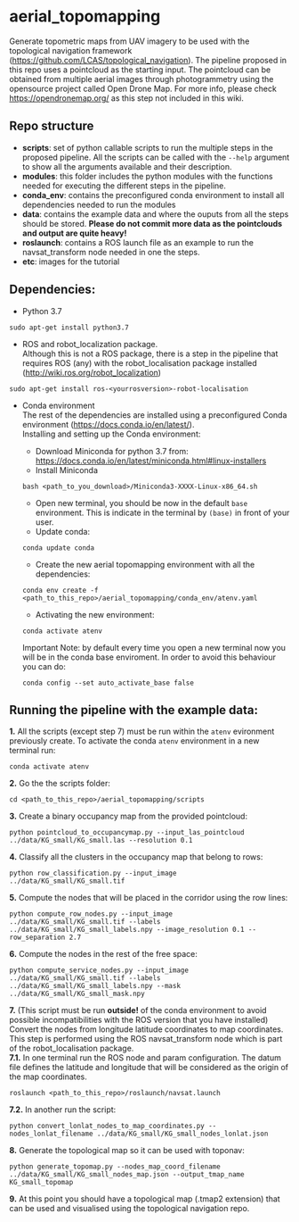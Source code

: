 # aerial_topomapping

Generate topometric maps from UAV imagery to be used with the topological navigation framework (https://github.com/LCAS/topological_navigation).
The pipeline proposed in this repo uses a pointcloud as the starting input. The pointcloud can be obtained from multiple aerial images through photogrammetry using the opensource project called Open Drone Map. For more info, please check https://opendronemap.org/ as this step not included in this wiki.

## Repo structure
- **scripts**: set of python callable scripts to run the multiple steps in the proposed pipeline. All the scripts can be called with the `--help` argument to show all the arguments available and their description. 
- **modules**: this folder includes the python modules with the functions needed for executing the different steps in the pipeline.
- **conda_env**: contains the preconfigured conda environment to install all dependencies needed to run the modules
- **data**: contains the example data and where the ouputs from all the steps should be stored. **Please do not commit more data as the pointclouds and output are quite heavy!**
- **roslaunch**: contains a ROS launch file as an example to run the navsat_transform node needed in one the steps.
- **etc**: images for the tutorial

## Dependencies:
- Python 3.7
```
sudo apt-get install python3.7
```
- ROS and robot_localization package.  
Although this is not a ROS package, there is a step in the pipeline that requires ROS (any) with the robot_localisation package installed (http://wiki.ros.org/robot_localization)
```
sudo apt-get install ros-<yourrosversion>-robot-localisation
```
- Conda environment  
The rest of the dependencies are installed using a preconfigured Conda environment (https://docs.conda.io/en/latest/).  
Installing and setting up the Conda environment:  
  - Download Miniconda for python 3.7 from: https://docs.conda.io/en/latest/miniconda.html#linux-installers
  - Install Miniconda  
  ```
  bash <path_to_you_download>/Miniconda3-XXXX-Linux-x86_64.sh
  ```
  - Open new terminal, you should be now in the default `base` environment. This is indicate in the terminal by `(base)` in front of your user.
  - Update conda:  
  ```
  conda update conda
  ```
  - Create the new aerial topomapping environment with all the dependencies:
  ```
  conda env create -f <path_to_this_repo>/aerial_topomapping/conda_env/atenv.yaml
  ```
  - Activating the new environment:
  ```
  conda activate atenv
  ```

  Important Note: by default every time you open a new terminal now you will be in the conda base enviroment. In order to avoid this behaviour you can do:  
  ```
  conda config --set auto_activate_base false
  ```

## Running the pipeline with the example data:
**1.** All the scripts (except step 7) must be run within the `atenv` evironment previously create.  To activate the conda `atenv` environment in a new terminal run:  
```
conda activate atenv
```
**2.** Go the the scripts folder:  
```
cd <path_to_this_repo>/aerial_topomapping/scripts
```
**3.** Create a binary occupancy map from the provided pointcloud:  
```
python pointcloud_to_occupancymap.py --input_las_pointcloud ../data/KG_small/KG_small.las --resolution 0.1
```
**4.** Classify all the clusters in the occupancy map that belong to rows:  
```
python row_classification.py --input_image ../data/KG_small/KG_small.tif
```
**5.** Compute the nodes that will be placed in the corridor using the row lines:  
```
python compute_row_nodes.py --input_image ../data/KG_small/KG_small.tif --labels ../data/KG_small/KG_small_labels.npy --image_resolution 0.1 --row_separation 2.7
```
**6.** Compute the nodes in the rest of the free space:    
```
python compute_service_nodes.py --input_image ../data/KG_small/KG_small.tif --labels ../data/KG_small/KG_small_labels.npy --mask ../data/KG_small/KG_small_mask.npy
```
**7.** (This script must be run **outside!** of the conda environment to avoid possible incompatibilities with the ROS version that you have installed) Convert the nodes from longitude latitude coordinates to map coordinates. This step is performed using the ROS navsat_transform node which is part of the robot_localisation package.  
**7.1.** In one terminal run the ROS node and param configuration. The datum file defines the latitude and longitude that will be considered as the origin of the map coordinates.  
```
roslaunch <path_to_this_repo>/roslaunch/navsat.launch
```
**7.2.** In another run the script:  
```
python convert_lonlat_nodes_to_map_coordinates.py --nodes_lonlat_filename ../data/KG_small/KG_small_nodes_lonlat.json
```
**8.** Generate the topological map so it can be used with toponav:  
```
python generate_topomap.py --nodes_map_coord_filename ../data/KG_small/KG_small_nodes_map.json --output_tmap_name KG_small_topomap
```
**9.** At this point you should have a topological map (.tmap2 extension) that can be used and visualised using the topological navigation repo.
